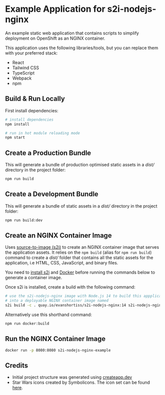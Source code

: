 # Example Application for s2i-nodejs-nginx

An example static web application that contains scripts to simplify deployment
on OpenShift as an NGINX container.

This application uses the following libraries/tools, but you can replace them
with your preferred stack:

* React
* Tailwind CSS
* TypeScript
* Webpack
* npm

## Build & Run Locally

First install dependencies:

```bash
# install dependencies
npm install

# run in hot module reloading mode
npm start
```

## Create a Production Bundle

This will generate a bundle of production optimised static assets in a *dist/*
directory in the project folder:

```bash
npm run build
```

## Create a Development Bundle

This will generate a bundle of static assets in a *dist/* directory in the
project folder:

```bash
npm run build:dev
```

## Create an NGINX Container Image

Uses [source-to-image (s2i)](https://github.com/openshift/source-to-image) to
create an NGINX container image that serves the application assets. It relies
on the `npm build` (alias for `npm run build`) command to create a *dist/*
folder that contains all the static assets for the application, i.e HTML, CSS,
JavaScript, and binary files.

You need to
[install s2i](https://github.com/openshift/source-to-image#installation) and
[Docker](https://docs.docker.com/get-docker/) before running the commands
below to generate a container image.

Once s2i is installed, create a build with the following command:

```bash
# use the s2i-nodejs-nginx image with Node.js 14 to build this appplication
# into a deployable NGINX container image named
s2i build -c . quay.io/evanshortiss/s2i-nodejs-nginx:14 s2i-nodejs-nginx-example
```

Alternatively use this shorthand command:

```bash
npm run docker:build
```

## Run the NGINX Container Image

```bash
docker run -p 8080:8080 s2i-nodejs-nginx-example
```

## Credits

* Initial project structure was generated using [createapp.dev](https://createapp.dev/)
* Star Wars icons created by Symbolicons. The icon set can be found [here](https://www.iconfinder.com/search/?q=designer%3Asensibleworld%20star%20wars&from=profile%20preview).
